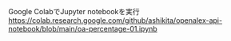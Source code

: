 Google ColabでJupyter notebookを実行  
https://colab.research.google.com/github/ashikita/openalex-api-notebook/blob/main/oa-percentage-01.ipynb
